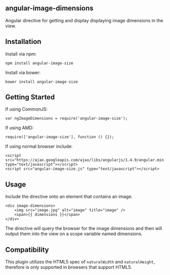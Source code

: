 angular-image-dimensions
------------------

Angular directive for getting and display displaying image dimensions in the view.

Installation
------------

Install via npm:

```
npm install angular-image-size
```

Install via bower:

```
bower install angular-image-size
```

Getting Started
---------------

If using CommonJS:

```
var ngImageDimensions = require('angular-image-size');
```

If using AMD:

```
require(['angular-image-size'], function () {});
```

If using normal browser include:

```
<script src="https://ajax.googleapis.com/ajax/libs/angularjs/1.4.9/angular.min.js", type="text/javascript"></script>
<script src="angular-image-size.js" type="text/javascript"></script>
```

Usage
-----

Include the directive onto an element that contains an image.

```
<div image-dimensions>
    <img src="image.jpg" alt="image" title="image" />
    <span>{{ dimensions }}</span>
</div>
```

The directive will query the browser for the image dimensions and then will output them into the view on a scope variable named dimensions.

Compatibility
-------------

This plugin utilizes the HTML5 spec of `naturalWidth` and `naturalHeight`, therefore is only supported in browsers that support HTML5.